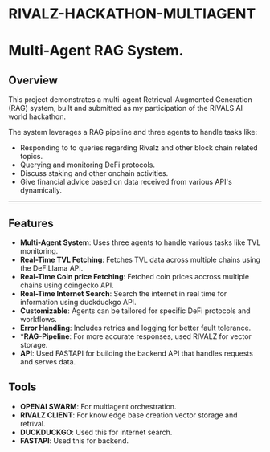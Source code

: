 # RIVALZ-HACKATHON-MULTIAGENT
# Multi-Agent RAG System.

## Overview
This project demonstrates a multi-agent Retrieval-Augmented Generation (RAG) system, built and submitted as my participation of the RIVALS AI world hackathon.

The system leverages a RAG pipeline and three agents to handle tasks like:
- Responding to to queries regarding Rivalz and other block chain related topics.
- Querying and monitoring DeFi protocols.
- Discuss staking and other onchain activities.
- Give financial advice based on data received from various API's dynamically.

---

## Features
- **Multi-Agent System**: Uses three agents to handle various tasks like TVL monitoring.
- **Real-Time TVL Fetching**: Fetches TVL data across multiple chains using the DeFiLlama API.
- **Real-Time Coin price Fetching**: Fetched coin prices accross multiple chains using coingecko API.
- **Real-Time Internet Search**: Search the internet in real time for information using duckduckgo API.
- **Customizable**: Agents can be tailored for specific DeFi protocols and workflows.
- **Error Handling**: Includes retries and logging for better fault tolerance.
- ***RAG-Pipeline**: For more accurate responses, used RIVALZ for vector storage.
- **API**: Used FASTAPI for building the backend API that handles requests and serves data.

## Tools
- **OPENAI SWARM**: For multiagent orchestration.
- **RIVALZ CLIENT**: For knowledge base creation vector storage and retrival.
- **DUCKDUCKGO**: Used this for internet search.
- **FASTAPI**: Used this for backend.


